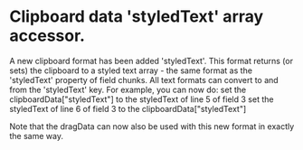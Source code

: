 # Clipboard data 'styledText' array accessor.
A new clipboard format has been added 'styledText'. This format returns (or sets) the clipboard to a styled text array - the same format as the 'styledText' property of field chunks. All text formats can convert to and from the 'styledText' key.
For example, you can now do:
   set the clipboardData["styledText"] to the styledText of line 5 of field 3
   set the styledText of line 6 of field 3 to the clipboardData["styledText"]

Note that the dragData can now also be used with this new format in exactly the same way.
